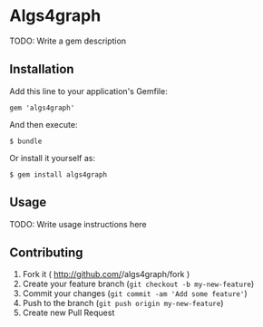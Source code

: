 # Algs4graph

TODO: Write a gem description

## Installation

Add this line to your application's Gemfile:

    gem 'algs4graph'

And then execute:

    $ bundle

Or install it yourself as:

    $ gem install algs4graph

## Usage

TODO: Write usage instructions here

## Contributing

1. Fork it ( http://github.com/<my-github-username>/algs4graph/fork )
2. Create your feature branch (`git checkout -b my-new-feature`)
3. Commit your changes (`git commit -am 'Add some feature'`)
4. Push to the branch (`git push origin my-new-feature`)
5. Create new Pull Request

